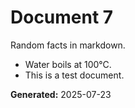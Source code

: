 # Document 7

Random facts in markdown.

- Water boils at 100°C.
- This is a test document.

**Generated:** 2025-07-23
